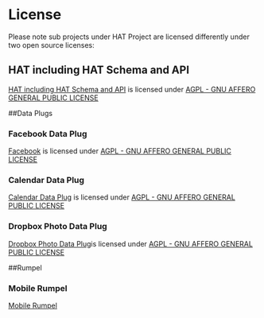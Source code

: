 # License
Please note sub projects under HAT Project are licensed differently under two open source licenses:

## HAT including HAT Schema and API
[HAT including HAT Schema and API](https://github.com/Hub-of-all-Things/HAT2.0) is licensed under [AGPL - GNU AFFERO GENERAL PUBLIC LICENSE](https://github.com/Hub-of-all-Things/HAT/blob/master/AGPL)

##Data Plugs
### Facebook Data Plug
[Facebook](https://github.com/Hub-of-all-Things/DataPlugFacebook) is licensed under [AGPL - GNU AFFERO GENERAL PUBLIC LICENSE](https://github.com/Hub-of-all-Things/HAT/blob/master/AGPL)
### Calendar Data Plug
[Calendar Data Plug](https://github.com/Hub-of-all-Things/DataPlugCalendar) is licensed under [AGPL - GNU AFFERO GENERAL PUBLIC LICENSE](https://github.com/Hub-of-all-Things/HAT/blob/master/AGPL)
### Dropbox Photo Data Plug
[Dropbox Photo Data Plug](https://github.com/Hub-of-all-Things/DataPlugDropbox)is licensed under [AGPL - GNU AFFERO GENERAL PUBLIC LICENSE](https://github.com/Hub-of-all-Things/HAT/blob/master/AGPL)

##Rumpel
### Mobile Rumpel
[Mobile Rumpel]()
